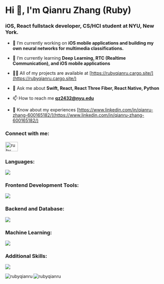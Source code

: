 # Hi 👋, I'm Qianru Zhang (Ruby)
### iOS, React fullstack developer, CS/HCI student at NYU, New York.

- 🔭 I’m currently working on **iOS mobile applications and building my own neural networks for multimedia classifications.**

- 🌱 I’m currently learning **Deep Learning, RTC (Realtime Communication), and iOS mobile applications**

- 👨‍💻 All of my projects are available at [https://rubyqianru.cargo.site/](https://rubyqianru.cargo.site/)

- 💬 Ask me about **Swift, React, React Three Fiber, React Native, Python**

- 📫 How to reach me **qz2432@nyu.edu**

- 📄 Know about my experiences [https://www.linkedin.com/in/qianru-zhang-600165182/](https://www.linkedin.com/in/qianru-zhang-600165182/)

<h3 align="left">Connect with me:</h3>
<p align="left">
<a href="https://www.leetcode.com/ruby zhang" target="blank"><img align="center" src="https://raw.githubusercontent.com/rahuldkjain/github-profile-readme-generator/master/src/images/icons/Social/leet-code.svg" alt="ruby zhang" height="30" width="40" /></a>
</p>

<h3 align="left">Languages:</h3>
<p align="left">
  <a href="https://skillicons.dev">
    <img src="https://skillicons.dev/icons?i=cpp,py,js,ts,swift,html,css" />
  </a>
</p>

 <h3 align="left">Frontend Development Tools:</h3>
 <p align="left">
  <a href="https://skillicons.dev">
    <img src="https://skillicons.dev/icons?i=react,redux,nextjs,tailwind,threejs,d3,jquery,materialui,vite,p5js,netlify,webpack,figma" />
  </a>
</p>

 <h3 align="left">Backend and Database:</h3>
 <p align="left">
  <a href="https://skillicons.dev">
    <img src="https://skillicons.dev/icons?i=nodejs,express,flask,mongodb,mysql,firebase,heroku" />
  </a>
</p>

 <h3 align="left">Machine Learning:</h3>
 <p align="left">
  <a href="https://skillicons.dev">
    <img src="https://skillicons.dev/icons?i=tensorflow" />
  </a>
</p>

<h3 align="left">Additional Skills:</h3>
<p align="left">
  <a href="https://skillicons.dev">
    <img src="https://skillicons.dev/icons?i=linux,git,github,bootstrap,unity,blender,babel,arduino" />
  </a>
</p>

<p><img align="left" src="https://github-readme-stats.vercel.app/api/top-langs?username=rubyqianru&show_icons=true&locale=en&layout=compact" alt="rubyqianru" /></p>

<p><img align="left" src="https://github-readme-streak-stats.herokuapp.com/?user=rubyqianru&" alt="rubyqianru" /></p>

